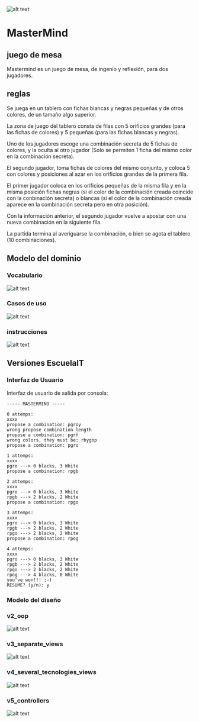 ![alt text](assets/mastermind.jpg)

#  MasterMind

## juego de mesa

Mastermind es un juego de mesa, de ingenio y reflexión, para dos jugadores.

## reglas

Se juega en un tablero con fichas blancas y negras pequeñas y de otros colores, de un tamaño algo superior.

La zona de juego del tablero consta de filas con 5 orificios grandes (para las fichas de colores) y 5 pequeñas (para las fichas blancas y negras).

Uno de los jugadores escoge una combinación secreta de 5 fichas de colores, y la oculta al otro jugador (Solo se permiten 1 ficha del mismo color en la combinación secreta).

El segundo jugador, toma fichas de colores del mismo conjunto, y coloca 5 con colores y posiciones al azar en los orificios grandes de la primera fila.

El primer jugador coloca en los orificios pequeñas de la misma fila y en la misma posición fichas negras (si el color de la combinación creada coincide con la conbinación secreta) o blancas (si el color de la combinación creada aparece en la combinación secreta pero en otra posición).

Con la información anterior, el segundo jugador vuelve a apostar con una nueva combinación en la siguiente fila.

La partida termina al averiguarse la combinación, o bien se agota el tablero (10 combinaciones).

## Modelo del dominio

### Vocabulario

![alt text](out/uml/domain_model.png)

### Casos de uso

![alt text](out/uml/usecase_diagram.png)

### instrucciones

![alt text](out/uml/rules_state_diagram.png)

## Versiones EscuelaIT

### Interfaz de Usuario

Interfaz de usuario de salida por consola:

```
----- MASTERMIND -----

0 attemps:
xxxx
propose a combination: pgroy
wrong propose combination length
propose a combination: pgrñ
wrong colors, they must be: rbygop
propose a combination: pgro

1 attemps:
xxxx
pgro ---> 0 blacks, 3 White
propose a combination: rpgb

2 attemps:
xxxx
pgro ---> 0 blacks, 3 White
rpgb ---> 2 blacks, 2 White
propose a combination: rpgo

3 attemps:
xxxx
pgro ---> 0 blacks, 3 White
rpgb ---> 2 blacks, 2 White
rpgo ---> 2 blacks, 2 White
propose a combination: rpog

4 attemps:
xxxx
pgro ---> 0 blacks, 3 White
rpgb ---> 2 blacks, 2 White
rpgo ---> 2 blacks, 2 White
rpog ---> 4 blacks, 0 White
you've won!!! ;-)
RESUME? (y/n): y

```

### Modelo del diseño

### v2_oop

![alt text](out/uml/design_model_v2.png)

### v3_separate_views

![alt text](out/uml/design_model_v3.png)

### v4_several_tecnologies_views

![alt text](out/uml/design_model_v4.png)

### v5_controllers

![alt text](out/uml/design_model_v5.png)




